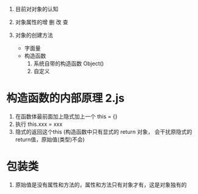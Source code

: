 1. 目前对对象的认知

2. 对象属性的增 删 改 查

3. 对象的创建方法
    - 字面量
    - 构造函数
        1) 系统自带的构造函数   Object()
        2) 自定义

# 构造函数的内部原理  2.js
1. 在函数体最前面加上隐式加上一个 this = {} 
2. 执行 this.xxx = xxx
3. 隐式的返回这个this
(构造函数中只有显式的 return 对象， 会干扰原隐式的return值，原始值(类型)不会)


# 包装类 
1. 原始值是没有属性和方法的，属性和方法只有对象才有，这是对象独有的